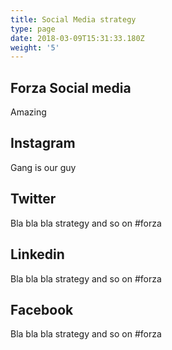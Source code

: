 ```yaml
---
title: Social Media strategy
type: page
date: 2018-03-09T15:31:33.180Z
weight: '5'
---
```

## Forza Social media 

Amazing

## Instagram

Gang is our guy

## Twitter

Bla bla bla strategy and so on #forza

## Linkedin

Bla bla bla strategy and so on #forza

## Facebook

Bla bla bla strategy and so on #forza
